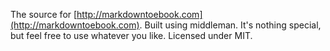 The source for [http://markdowntoebook.com](http://markdowntoebook.com). Built using middleman. It's nothing special,
but feel free to use whatever you like. Licensed under MIT.
